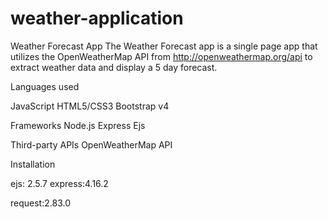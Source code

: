 # weather-application

Weather Forecast App
The Weather Forecast app is a single page app that utilizes the OpenWeatherMap
API from http://openweathermap.org/api to extract weather data and display a 5 day forecast.

Languages used

JavaScript
HTML5/CSS3
Bootstrap v4

Frameworks
Node.js
Express
Ejs

Third-party APIs
OpenWeatherMap API


Installation

ejs: 2.5.7
express:4.16.2

request:2.83.0
